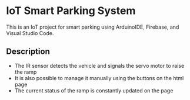 # IoT Smart Parking System
This is an IoT project for smart parking using ArduinoIDE, Firebase, and Visual Studio Code.

## Description
- The IR sensor detects the vehicle and signals the servo motor to raise the ramp
- It is also possible to manage it manually using the buttons on the html page
- The current status of the ramp is constantly updated on the page


